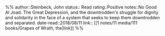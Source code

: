 %%
author::Steinbeck, John
status:: Read
rating::Positive
notes::No Good Al Joad. The Great Depression, and the downtrodden's struggle for dignity and solidarity in the face of a system that seeks to keep them downtrodden and separated.
date-read::2018/08/11
link:: [[1 notes/11 media/111 books/Grapes of Wrath, the|link]]
%%